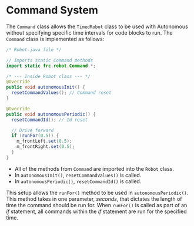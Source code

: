 # Command System

The `Command` class allows the `TimedRobot` class to be used with Autonomous without specifying specific time intervals for code blocks to run. The `Command` class is implemented as follows:

```java
/* Robot.java file */

// Imports static Command methods
import static frc.robot.Command.*;

/* --- Inside Robot class --- */
@Override
public void autonomousInit() {
  resetCommandValues(); // Command reset
}

@Override
public void autonomousPeriodic() {
  resetCommandId(); // Id reset

  // Drive forward
  if (runFor(0.5)) {
    m_frontLeft.set(0.5);
    m_frontRight.set(0.5);
  } 
}
```

- All of the methods from `Command` are imported into the `Robot` class.
- In `autonomousInit()`, `resetCommandValues()` is called.
- In `autonomousPeriodic()`, `resetCommandId()` is called.

This setup allows the `runFor()` method to be used in `autonomousPeriodic()`. This method takes in one parameter, *seconds*, that dictates the length of time the command should be run for. When `runFor()` is called as part of an *if* statement, all commands within the *if* statement are run for the specified time.